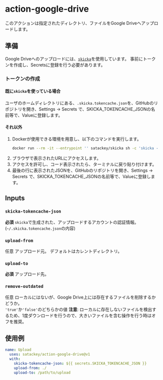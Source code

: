 # action-google-drive

このアクションは指定されたディレクトリ、ファイルをGoogle Driveへアップロードします。

## 準備
Google Driveへのアップロードには、[`skicka`](https://github.com/google/skicka)を使用しています。
事前にトークンを作成し、Secretsに登録を行う必要があります。

### トークンの作成
#### 既に`skicka`を使っている場合
ユーザのホームディレクトリにある、`.skicka.tokencache.json`を、GitHubのリポジトリを開き、Settings → Secrets で、SKICKA_TOKENCACHE_JSONの名前等で、Valueに登録します。


#### それ以外
1. Dockerが使用できる環境を用意し、以下のコマンドを実行します。
    ```sh
    docker run --rm -it --entrypoint '' satackey/skicka sh -c 'skicka --no-browser-auth ls && cat /root/.skicka.tokencache.json'
    ```
1. ブラウザで表示されたURLにアクセスします。
1. アクセスを許可し、コード表示されたら、ターミナルに戻り貼り付けます。
1. 最後の行に表示されたJSONを、GitHubのリポジトリを開き、Settings → Secrets で、SKICKA_TOKENCACHE_JSONの名前等で、Valueに登録します。

## Inputs

### `skicka-tokencache-json`

**必須** `skicka`で生成された、アップロードするアカウントの認証情報。
(`~/.skicka.tokencache.json`の内容)

### `upload-from`

任意 アップロード元。 デフォルトはカレントディレクトリ。

### `upload-to`

**必須** アップロード先。 

### `remove-outdated`
任意 ローカルにはないが、Google Drive上には存在するファイルを削除するかどうか。  
`'true'`か`'false'`のどちらかの値
**注意**: ローカルに存在しないファイルを検出するため、1度ダウンロードを行うので、大きいファイルを含む操作を行う時はオフを推奨。

## 使用例

```yaml
name: Upload
  uses: satackey/action-google-drive@v1
  with:
    skicka-tokencache-json: ${{ secrets.SKICKA_TOKENCACHE_JSON }}
    upload-from: ./
    upload-to: /path/to/upload
```
